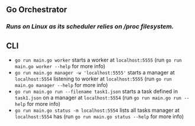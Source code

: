 ## Go Orchestrator
### *Runs on Linux as its scheduler relies on /proc filesystem.*

## CLI

- `go run main.go worker` starts a worker at `localhost:5555` (run `go run main.go worker --help` for more info)
- `go run main.go manager -w 'localhost:5555'` starts a manager at `localhost:5554` listening to worker at `localhost:5555` (run `go run main.go manager --help` for more info)
- `go run main.go run --filename task1.json` starts a task defined in `task1.json` on a manager at `localhost:5554` (run `go run main.go run --help` for more info)
- `go run main.go status -m localhost:5554` lists all tasks manager at `localhost:5554` has (run `go run main.go status --help` for more info)
